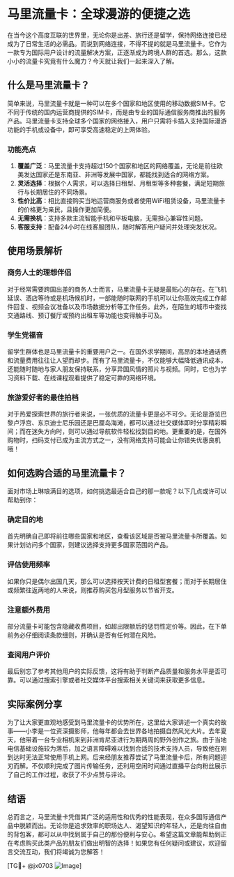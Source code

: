 # 马里流量卡：全球漫游的便捷之选

在当今这个高度互联的世界里，无论你是出差、旅行还是留学，保持网络连接已经成为了日常生活的必需品。而说到网络连接，不得不提的就是马里流量卡。它作为一款专为国际用户设计的流量解决方案，正逐渐成为跨境人群的首选。那么，这款小小的流量卡究竟有什么魔力？今天就让我们一起来深入了解。

## 什么是马里流量卡？

简单来说，马里流量卡就是一种可以在多个国家和地区使用的移动数据SIM卡。它不同于传统的国内运营商提供的SIM卡，而是由专业的国际通信服务商推出的服务产品。马里流量卡支持全球多个国家的网络接入，用户只需将卡插入支持国际漫游功能的手机或设备中，即可享受高速稳定的上网体验。

### 功能亮点

1. **覆盖广泛**：马里流量卡支持超过150个国家和地区的网络覆盖，无论是前往欧美发达国家还是东南亚、非洲等发展中国家，都能找到适合的网络方案。
2. **灵活选择**：根据个人需求，可以选择日租型、月租型等多种套餐，满足短期旅行与长期居住的不同场景。
3. **性价比高**：相比直接购买当地运营商服务或者使用WiFi租赁设备，马里流量卡的价格更为亲民，且操作更加简便。
4. **无需换机**：支持多款主流智能手机和平板电脑，无需担心兼容性问题。
5. **客服支持**：配备24小时在线客服团队，随时解答用户疑问并处理突发状况。

## 使用场景解析

### 商务人士的理想伴侣

对于经常需要跨国出差的商务人士而言，马里流量卡无疑是最贴心的存在。在飞机延误、酒店等待或是机场候机时，一部能随时联网的手机可以让你高效完成工作邮件回复、视频会议准备以及市场数据分析等工作任务。此外，在陌生的城市中查找交通路线、预订餐厅或预约出租车等功能也变得触手可及。

### 学生党福音

留学生群体也是马里流量卡的重要用户之一。在国外求学期间，高昂的本地通话费和流量费用往往让人望而却步。而有了马里流量卡，不仅能够大幅降低通讯成本，还能随时随地与家人朋友保持联系，分享异国风情的照片与视频。同时，它也为学习资料下载、在线课程观看提供了稳定可靠的网络环境。

### 旅游爱好者的最佳拍档

对于热爱探索世界的旅行者来说，一张优质的流量卡更是必不可少。无论是游览巴黎卢浮宫、东京迪士尼乐园还是巴厘岛海滩，都可以通过社交媒体即时分享精彩瞬间；而在迷失方向时，则可以通过导航软件轻松找到目的地。更重要的是，在国外购物时，扫码支付已成为主流方式之一，没有网络支持可能会让你错失优惠良机哦！

## 如何选购合适的马里流量卡？

面对市场上琳琅满目的选项，如何挑选最适合自己的那一款呢？以下几点或许可以帮助到你：

### 确定目的地

首先明确自己即将前往哪些国家和地区，查看该区域是否被马里流量卡所覆盖。如果计划访问多个国家，则建议选择支持更多国家范围的产品。

### 评估使用频率

如果你只是偶尔出国几天，那么可以选择按天计费的日租型套餐；而对于长期居住或频繁往返两地的人来说，则推荐购买包月型服务以节省开支。

### 注意额外费用

部分流量卡可能包含隐藏收费项目，如超出限额后的惩罚性定价等。因此，在下单前务必仔细阅读条款细则，并确认是否有任何潜在风险。

### 查阅用户评价

最后别忘了参考其他用户的实际反馈，这将有助于判断产品质量和服务水平是否可靠。可以通过搜索引擎或者社交媒体平台搜索相关关键词来获取更多信息。

## 实际案例分享

为了让大家更直观地感受到马里流量卡的优势所在，这里给大家讲述一个真实的故事——小李是一位资深摄影师，他每年都会去世界各地拍摄自然风光大片。去年夏天，他带着一台专业相机来到非洲肯尼亚进行为期两周的野外创作之旅。由于当地电信基础设施较为落后，加之语言障碍难以找到合适的技术支持人员，导致他在刚到达时无法正常使用手机上网。后来经朋友推荐尝试了马里流量卡后，所有问题迎刃而解。不仅顺利完成了图片传输任务，还利用空闲时间通过直播平台向粉丝展示了自己的工作过程，收获了不少点赞与评论。

## 结语

总而言之，马里流量卡凭借其广泛的适用性和优秀的性能表现，在众多国际通信产品中脱颖而出。无论你是追求效率的职场达人、渴望知识的年轻人，还是向往自由的背包客，都可以从中找到属于自己的那份便利与安心。希望这篇文章能帮助到正在考虑购买此类产品的朋友们做出明智的选择！如果您有任何疑问或建议，欢迎留言交流互动，我们将竭诚为您解答！

[TG💪+ @jx0703 ![Image](https://github.com/user-attachments/assets/dbca1d08-cadb-493c-b0ec-ad6f7a83f270)]